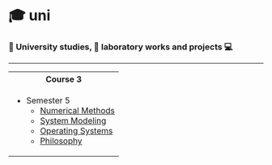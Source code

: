 # 🎓 uni
### 📘 University studies, 🔬 laboratory works and projects 💻


<hr>
<table>
<tr > 
<th>Course 3</th>
</tr> 
<tr >
<tr >
<td valign="top">

  * Semester 5
    * [Numerical Methods](google.com)
    * [System Modeling](google.com)
    * [Operating Systems](google.com)
    * [Philosophy](google.com)

</table>
